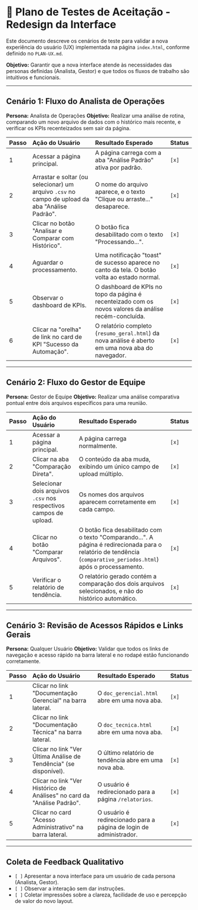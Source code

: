 # 🧪 Plano de Testes de Aceitação - Redesign da Interface

Este documento descreve os cenários de teste para validar a nova experiência do usuário (UX) implementada na página `index.html`, conforme definido no `PLAN-UX.md`.

**Objetivo:** Garantir que a nova interface atende às necessidades das personas definidas (Analista, Gestor) e que todos os fluxos de trabalho são intuitivos e funcionais.

---

## Cenário 1: Fluxo do Analista de Operações

**Persona:** Analista de Operações
**Objetivo:** Realizar uma análise de rotina, comparando um novo arquivo de dados com o histórico mais recente, e verificar os KPIs recenteizados sem sair da página.

| Passo | Ação do Usuário | Resultado Esperado | Status |
| :--- | :--- | :--- | :--- |
| 1 | Acessar a página principal. | A página carrega com a aba "Análise Padrão" ativa por padrão. | `[x]` |
| 2 | Arrastar e soltar (ou selecionar) um arquivo `.csv` no campo de upload da aba "Análise Padrão". | O nome do arquivo aparece, e o texto "Clique ou arraste..." desaparece. | `[x]` |
| 3 | Clicar no botão "Analisar e Comparar com Histórico". | O botão fica desabilitado com o texto "Processando...". | `[x]` |
| 4 | Aguardar o processamento. | Uma notificação "toast" de sucesso aparece no canto da tela. O botão volta ao estado normal. | `[x]` |
| 5 | Observar o dashboard de KPIs. | O dashboard de KPIs no topo da página é recenteizado com os novos valores da análise recém-concluída. | `[x]` |
| 6 | Clicar na "orelha" de link no card de KPI "Sucesso da Automação". | O relatório completo (`resumo_geral.html`) da nova análise é aberto em uma nova aba do navegador. | `[x]` |

---

## Cenário 2: Fluxo do Gestor de Equipe

**Persona:** Gestor de Equipe
**Objetivo:** Realizar uma análise comparativa pontual entre dois arquivos específicos para uma reunião.

| Passo | Ação do Usuário | Resultado Esperado | Status |
| :--- | :--- | :--- | :--- |
| 1 | Acessar a página principal. | A página carrega normalmente. | `[x]` |
| 2 | Clicar na aba "Comparação Direta". | O conteúdo da aba muda, exibindo um único campo de upload múltiplo. | `[x]` |
| 3 | Selecionar dois arquivos `.csv` nos respectivos campos de upload. | Os nomes dos arquivos aparecem corretamente em cada campo. | `[x]` |
| 4 | Clicar no botão "Comparar Arquivos". | O botão fica desabilitado com o texto "Comparando...". A página é redirecionada para o relatório de tendência (`comparativo_periodos.html`) após o processamento. | `[x]` |
| 5 | Verificar o relatório de tendência. | O relatório gerado contém a comparação dos dois arquivos selecionados, e não do histórico automático. | `[x]` |

---

## Cenário 3: Revisão de Acessos Rápidos e Links Gerais

**Persona:** Qualquer Usuário
**Objetivo:** Validar que todos os links de navegação e acesso rápido na barra lateral e no rodapé estão funcionando corretamente.

| Passo | Ação do Usuário | Resultado Esperado | Status |
| :--- | :--- | :--- | :--- |
| 1 | Clicar no link "Documentação Gerencial" na barra lateral. | O `doc_gerencial.html` abre em uma nova aba. | `[x]` |
| 2 | Clicar no link "Documentação Técnica" na barra lateral. | O `doc_tecnica.html` abre em uma nova aba. | `[x]` |
| 3 | Clicar no link "Ver Última Análise de Tendência" (se disponível). | O último relatório de tendência abre em uma nova aba. | `[x]` |
| 4 | Clicar no link "Ver Histórico de Análises" no card da "Análise Padrão". | O usuário é redirecionado para a página `/relatorios`. | `[x]` |
| 5 | Clicar no card "Acesso Administrativo" na barra lateral. | O usuário é redirecionado para a página de login de administrador. | `[x]` |

---

## Coleta de Feedback Qualitativo

- `[ ]` Apresentar a nova interface para um usuário de cada persona (Analista, Gestor).
- `[ ]` Observar a interação sem dar instruções.
- `[ ]` Coletar impressões sobre a clareza, facilidade de uso e percepção de valor do novo layout.
